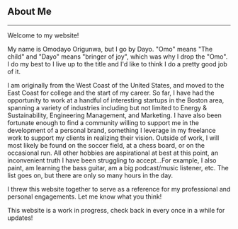## About Me
---

Welcome to my website!
 
My name is Omodayo Origunwa, but I go by Dayo. "Omo" means "The child" and "Dayo" means "bringer of joy", which was why I drop the "Omo". I do my best to I live up to the title and I'd like to think I do a pretty good job of it.

I am originally from the West Coast of the United States, and moved to the East Coast for college and the start of my career. So far, I have had the opportunity to work at a handful of interesting startups in the Boston area, spanning a variety of industries including but not limited to Energy & Sustainability, Engineering Management, and Marketing. I have also been fortunate enough to find a community willing to support me in the development of a personal brand, something I leverage in my freelance work to support my clients in realizing their vision. 
Outside of work, I will most likely be found on the soccer field, at a chess board, or on the occasional run. All other hobbies are aspirational at best at this point, an inconvenient truth I have been struggling to accept...For example, I also paint, am learning the bass guitar, am a big podcast/music listener, etc. The list goes on, but there are only so many hours in the day. 

I threw this website together to serve as a reference for my professional and personal engagements. Let me know what you think!

This website is a work in progress, check back in every once in a while for updates!
